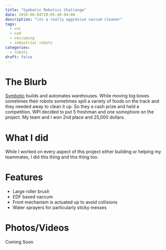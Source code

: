 ```yaml
---
title: "Symbotic Robotics Challenge"
date: 2018-06-04T20:05:40-04:00
description: "its a really aggresive vaccum cleaner"
tags:
  - cnc
  - cad
  - vaccuming
  - industrial robots
categories:
  - robots
draft: false
---
```


# The Blurb

[Symbotic](https://www.symbotic.com/) builds and automates warehouses. While moving big boxes sometimes their robots sometimes spill a variety of foods on the track and they needed away to clean it up. So they a cash prize and held a competition. WPI decided to put 5 freshman and one somophore on the project. My team and I won 2nd place and 25,000 dollars. 

# What I did
While I worked on every aspect of this project either building or helping my teammates, I did this thing and this thing too.

# Features
  - Large roller brush
  - EDF based vaccum  
  - Front mechanism is actuated up to avoid collisions
  - Water sprayers for particularly sticky messes 

# Photos/Videos
<!--{{< google-photos tbHcgyWN44g9qj216 carousel >}}-->

Coming Soon

